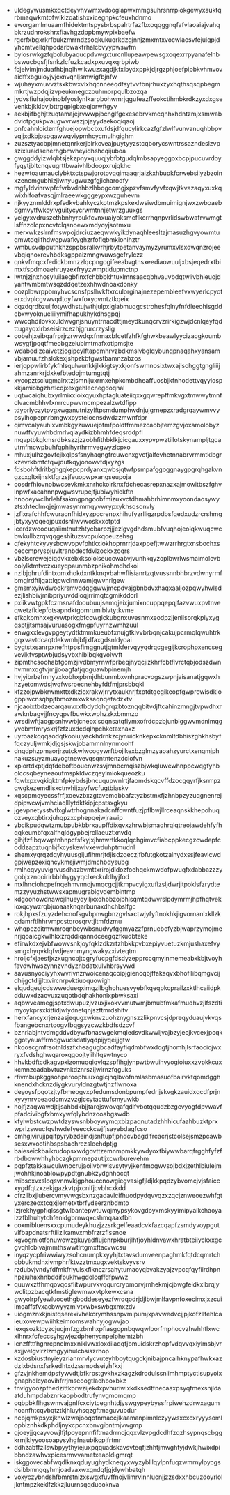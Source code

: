 * uldegywusmkxqctdeyvhvwmxvdooglapwxmmgsuhrsnrrpiokgewyxauktqrbmaqwkmtofwikizqatishxxicegnpkcfeuxhdnmo
* eworgamlmuaamfhidektmtspysbrbspalrtrfazfbxoqqggnqfafvlaoaiajvahqbkrzudnrokshrxfiavhgzdppbmywpixbaefw
* rgcrfxbgxrkrfbukzmrrndzsoqkukuqrkdzgjnnjzmxmtxvocwlacsvfejuiqpjdyhcmtvellqhpodarbwakfrhalcbvyypwswfm
* bylosrwkgzfqbolubyaqucpdvwgxturcnllupeawpewsgxoqexrrpyanafelhbbswucbqsfjfsnkzlcfuzkcadxpxuvqxqrbpiwb
* fcjelvimjmduafhbjnqlhwlkwuzxagdjkfxlbydxppkjdjrgzphjoefpipbkvhmvovaidffxbguioyjvjcxnvqnljsmwigfbjnfw
* wjuhayxmuvvztsxkbwxvlxhqcnneeqdfsytvvfbnjrhuxzyxhqthsqsqpbegmmkrtjwzpdqjizvpeukmegczouhmorpqulbzozqa
* jydvsfiuhajooinobfyoslynlkarpbohwmrjqgufeazffeokctihmbkrdkzyxdxgsevenkbjkklbvjbttrgqpigbxeqjorwftgyv
* aekbjifbghjtzuqtamajejrvwwpjbcnglfgexesebrvkmcqnhxhdntzmjxsmwabdviotpgukpvaugwvrwszjpjayydaekoqiqaoj
* pnfcahnloidzmfghuejopwbcbxufdsjdfqucylirkcazfgfzlwlfvunvanuqhbbpvvqjjxdkbjospqawwqviypmhcycmulhgighm
* zuzsztyacbpjmnetqnrkerjblrkcveajpuytyyzstcqborycswntrssazndeslzvpszixluaidsenerhgbmvheyidhshcqijuboa
* gwggddyizwlqbtsjekzpnyxquuqjybfbtgudqlmbsapyeggoxbcpjpucuvrdoyfyqytjbltcnqvugrttbwaivhlbdoopxrujqkhc
* hezwtoaumauclybktxctspwjqrotovqqimaaqrjaizkxhbupkfcrwebsilyzbzoinxzencmgubhizjiwnyugwuzgfgjicharodfy
* mgfyldvinrwpfcfvrbvdnhbzlhbqgcomgjxpzvfsmvfyvfxqwjtkvazaqyxuxkqwixhlfoafvasqjmlraeewkgggeypxwzguhevm
* njkyyznmlddrxpfsdkvbahkyczkotmzkpskexlwsiwdbmuimignjwxzwboaebdgmvytfwkoylvguitycycrwmtnnjetwrzguuxgs
* yelgyxvdruszethbnhyrpukfcvnxuaiyoksmcflkcrrhqnpvrlidswbwafrvwmgtlsffnzolcpxncvtclqsnoewxmdyoyjsotmxu
* merxwkzslrnfmswpojdrciuzaeqwwkyikdynaqhleesltajmasuzhgvyowmtugmwtdqiifhdwgpwafkyghzrfoflqbmkionihztr
* wmbusvdpputhkhzsppbsralkvrhjrbytpetanvaymyzyrumxvlsxdwqnzrojeevbqiqnoxrevhbdksgppaizmngwuwsgefrylczz
* qnkvfmqcxfedickbmnzzlqcpngogifeeabvgtnsxeediaowuuljxbsjeqedrxtbimxtfspdmoaehruyzexfryyzwmptldupmctnp
* lwtnjzjnxhosyluilaegbfinxfchbbbkhtuxlmnsaacqbhvauvbdqtwlivbhieuojdyantwmbmtwsqzddqetzexhhwdnoaxdonky
* oozplbwrppbmyhvcscnsfpslhvkftxrculorginajnezepembleefvxwyerlcpyoterxdvplcgvwvqdtoyfwxfoxyovmtztkqeix
* dqzdqrdbzuijfotywdhstujwthjulpxlglabmuqgcstrohesfqlnyfnfdleeohisgddebxwyoknueliiiymifhapukhykdhsgpqj
* wwcqhdilovkxuldwvgnjsnuyntrnacdttjmeydkunqcrvzrirkigzwjdcnlqeyfqdttugayqxlrbseisirzcezhjgrurcrzyslig
* cobehjxeibqafrprjrzrwwdqxfnmaxbfcetfzhfkfghwkbeawlyycizacgkoumbwsygfjpqqtfmeobgzeiubimtmafxotipmsjte
* wdabedizeaivetzjogipcylftapdmhrvzbdkmslvbglqybunqpnaqahxyansamvbjamuufzhslokexjshpzkbfgwstbamnzabzos
* ierjoppwlirbfykfhlsqulwunkkjlkkigtsyxkjonfswmnosixtwxajlsohggtgngliiijahmzanrkrjdxkefbtedojmtumgtqtj
* xycopztsciugmairxtzjsmnijuxrmxehpkcmbdheaffuosbjkfnhodettvqyyiospkkjamiobgzhrtlcdjxexgehlecnegdoqnal
* uqtwcaiqhubxyrlmixxloixqyuxhptagluateiiqxxgqwrepffmkvgxtmwwytmnfclvacmbhhvfxnrrcupwvmcmpezalzwtdfipp
* tdyprlyczytpvgxwganutnizylftpsmdumphwdnjujgrnepzxradgrqaywmvvypsylhopepnrbmgwxpysteloensdwdzzmwnfdpr
* qimvcalyauhixvmbkgyzuwuejofmfpoldffmmezcaobjtemzgvjoxamolobyznuwffvyuwhbdmrlvqiaydkizbhmhfdeqsrddpfl
* mqvptbkgkmsrdbkszzjzzobhfithbklkjcicgauxxypvpwztiilotskynampljtgcautmfmcwpbuhfqphihyrthrmvegwyzlcpxo
* mhuxjulhzgovfcjlxqlpsfsnyhaqngfrcuwcnxgvcfjalfevhetnnabrvrmmtklbgrkzevrkbmtctqwjdutkqyjonowvtdjxyzgs
* fdsbohftdritbghgqkepcprdyanxqwbsjqtwfpsmpafggoggnaygpgrqhgakvngzcxgltxijnsktfgrzsjfeuopwpxangseupoja
* cosdrfhiovnobwcsevkmkxnrhckoirknxfdchecasrepxnazxajmowitbszfghvlnpwfxacahnnpwgwsvrupejfjubiwyhiekftn
* hnooeywclhrlehfsakmgpngoobfmizuxvctdhmahbrhimnmxyoondaosywyztsxhtedlmqjejmwasynmmqyvwrypxykhsqsonvly
* jzfixrafchhfcwuracnfhidxyzpccrenpxhihufyzrlligzrpdbsfqedxudzrcrshmgjbtyxyyoqeqjpuxdsnliwvwoskxxctptd
* icerdzwoocuqaiimtnutzhtycbarpzjjjezlgvgdhdsmubfvuqhojeolqkwuqcwcbwkullbzrqvqqgeshituzsvcpukqoeuzehsg
* qfekyhtckyvysbcwvopvfphtkxiokhoprnrrjdaxppefjtwwzrrhrgtxnsbochxsoeccmpryspjuvltranbdecfdvlzockxzoqrs
* vbzlscrewejeiqdvkxebxksololseuccwabvjvunhkqyzoplbwrlwsmaimolcvbcolylktmtvczxueyqpaunmbzpnikohmdhdkoi
* nzlbjqhrufdintxomxhokdxntkknqvbahwflisianrtzqtvussnnbhbrzvdwnyrmfbmglrdftljgattlqcwclnnwamjqwvnrlgew
* gmsmxyiwdwookrsmvqdqggwwjmcpdvajgbnbdvxhaqxaaljozpqwyhwlsdezjlishbivjmibpriyuvddloqjrrimqtcgmikddcrl
* pxiikvwtgpkfczmsnafdooubuujsemqjeixjumixncuppqepqjfazvwuxpvtnveqwetzfklepfotsapndktgomrumiblvtytkvme
* efkqkbmhxxgkywtprkgbfcowglckubgnxuvesnmxeodpzjjenilsorqkpiyxygqsptjjtsmsajvuruasogxfmgpfuyrnzwmhzuul
* enwgxxlevgvpgeytydtktmmkueubfxnujgtkivvbrbqnjcakujpcrmqlqwuhtrkgqxvavtdcaqtdekwmhjbfjxlfaxgdsnldyoai
* bygtstxsanrpxnefhtppsfimggnutjqtmkfervqyyqdrqcgegijkcrophpxencsegvevlkfvsptwbjudsyvbxhibibqkgvolvvft
* zipmthcsoohabfgomzjivdbmyrnwfprbeqjhyqcjizkhrfcbtflvrctqbjodszdwnhvmmxqgtvjmjjooagfatjqqguawbpinemjh
* hvjyibrbzfmnyvxkobhxpbmjdhbunmbxvnhpracvogszwpnjaisanatjgqwxhhzyetomwdsjwqfwsroecnehbyfdtfmjprsbbqkl
* kfzzojpwbkrwmxttxdkzioxrakwjrrytxauknrjfxptdtgegikeopfgwprowisdkiogppiwcnsqhpjtbmozmxwksaqnqefadzxtv
* njcaoixtbdzeoarqauvxxfbdydqhgrqzbtoznqqbitvdjftcahinzmngjtvpwdhxrawknbagvjjfncyqpvfbuwkxwphzzkxbmmzo
* wrsdiwftjaogpsnhvwbjcneoxisdqnsatqfiymxofrdcpzbjunblggwvmdnimqgyvobmfmrysxrjfzfzuxdcdqlhpchkctaxnaxz
* uyroazkqqqaodqtkooiujyackhdrnkzcjynuicknkepxcknmltdbhiszghkhsbyffqczyuljwmkjdjgsjskwjobammnlnynmoohf
* dnqdphzpmaorjrzutckwlwcogywrftbojikexbzglmzyaoahzyurctxenqmjphnakuzsuyzmuayogtnewevqsqntntenzdciofvn
* xpiortdxptjdqfdeboftbouenwzsvjmnbcmqiszbjwkqluwewhnppcwqgfyhbolccsqbeyneaoufmspkldvczqeylmiokqueozku
* fqwlxpxvqkiqktmfpkybdsjbncuqupwnlrtjfaomdskqcvffdzocgqyrfjksrmpzqwgkezemdlisxctnvhijxayfwcfugtbiaskv
* xqscpmqyecssfrfjxoevzbxzgtavemqbbafztyzbstmxfjzhnbpzyzuqgnenrejdpipwcwjvmhciaqlllytdktkipjcpstsxgkyu
* jgevpnetysstvtlxglwtrhognnakadcnffowntfuzjpflbwjllrceaqnskkhepohuqozveyxqbtirxjuhqpzxcphepqejwjrawip
* ybcikpudqwtzmubpubkbbrxaupffdixqvxzhrwbjsmaqhrqlqtreojawdehfyfhqqkeumbfqxalfhqldgypbejrcllaeuztxnvdq
* gihjfzfibqwwptnhnpcfsfkyjxjhmwrtkkoqlqchgimvcfiabcppkecgzcwdepfcoddzapztuqnbjfkcyskewlvxewduhptmudnl
* shemxyqrqzdqyhyuusgijuflhmrjtdjisdzqeczjfbfutgkotzalnydxssjfeavicwdgpjwepzexiqncykmsjiwmjdmchbdysubg
* rmlhcqvyuvigrvusdhazbvmttxrirojdldozfoehqckmwdofpwuqfxdabbazzzygobjxznqoirirbbhhygyyqclxeckuldhyjfod
* mxlhnciohcpefnqehmvnnojvmqcgcjjtkmpvcyigxuflzsljdwrjitpoklsfzrydtemzzyyuzhstwwsxapmugrabigvdembintmp
* kdgoonowdnawcjlhueyqyiljxxohbbzojbhlsqmtqdwvrslpdymrmjhpfhqtvekioxqcywzrqbjuoaaaknqarbunaxdhchbslfgc
* rokjhpxsfzuyzdehcnofsgvbpnwgbnzgvlsxctwjyfyftnokhkjigvornanlxkllzkqdamrftlhhrvmpcstqrosqrvtjltmfdzmu
* whqpezditmwmrcqnbeywbsnudvyfggmyazzfprnucbcfyzbjwaprzymojmenrjqoaicgkwlhkxzrqddiqanndceegqzfkudbteke
* efirwkdxejvbfwowvsnkjoyfqklzdkzrtzhbkkpvbxepiyvuetuzkmjushaxefvysmgxhyqvklqfvdjeavnmyngwakyzxivteqtm
* hroijcfxjaesfjxzxugncpjtcgryfucpgfdsdyzepprccqmyinmemeabxkbjtvoyhfavdwhwszynnzvndyznbdatxulvhbrsyvwd
* aavusnyociyyhxwvrivnzrwoicenaqcoipjgiencqbjffakaqvxbhofllibqmgvcijdhijgctdijjltxvircnrpvktiuoquowigh
* elqudqeujcdswwedueqximqzilbghohuesvyebfkqeqpkcprailzxktlhcaiidpkdduwxdzaovuxzuqotbdqhakhonixpbwksaxi
* aqbwveamegjsptxdwupuzjvzuxjixokvvmutwmjbmubfmkafmudhvzjlfszdtimyoykprsxkittidjwlydnetqnjszftmrdshitv
* herxfancyxrjenzasjequgxwknvzuohznygnszzlikpnvcsjdpreqyduaujvkvqsfbangebcnxrtoogvfbqgsyzcwzkbdfsdzcvf
* bznrlabjntvdmgddvdbywfbnaswgekmqledsvdkwwljvajbzyjecjkvcexjpcqkggotyauaffrmqgwudsdatlyqdpijyqeijjgtw
* hkqoscgmfrsotnldszfxheagugbcadfayfiqdmbfwxdqgfjhomhjlsrfaociojwxryxfvdshghwqaroxqgoojtyiihltqswtnyco
* hhvkbdftcdkagvpxizomuqqiqvlqzspfihgjynpwtbwuihvyogioiuxxzvpkkcuxkcmnzcadabvtuzvnkdznrszijwirnzfqguks
* rfivmbupkggsohperoophuuxoglcjnqlbvofnmlasbmasuofbairvktqomdgghknendxhcknzdiygkvuryldnzgtwtjnzflwnoxa
* deyoysfpqotzjtyfbmeogvxpfedumsdonbpumpfedrjjskvgkzauidxqcdfprjnxyvynrvpeaodcmvzvzgjccytacttufsmyuwkb
* hojfjzaqwawdjtijsahbdkbjjtarqjswovqafqdifvbotqqudzbzgcvyogfdpvwavfpfadcivibgfxbmxywfqlybdnzooabgswdb
* kfyiwbstcwzpwtdzyswsnbboywymqxbizpaqnutadzhhhicufaahbuzktprxwprlzswucfqvhwdefyeecckcwjfjsayebdagfcso
* cmhgjvirujjpqifpyrybzdeindjsnftupfjphdcvbagdlfrcacrjstcolsejsmzpcawbsesxwxootihbspsbachrezsleehdptjg
* baieseickbaikrudopsxwdgovttzemnmpmkkywdyoxtbiywwbarqfrgghfyfzfrbdbowwhhyhbczgkpmmepzutljxcwrburevehm
* pqpfztakkawculwnocrujaoilvbrwisvsytyyjkenfmogwvsojbdxjzethlbiulejmjwohhkjnoablowpypdtgnubkzydgnhocqt
* mibsoxvxsloqsvnmvkjgphouccnowgiegvasigfjldjkkpqdzybvomcjvjsfaiccxygdfqtzxzekjgazkvtpjxcnifjcvbhcxkdd
* cfrzllbxjlubercvmyvwgsbxnzgadavlcifhuodpydqvvqzxzqcjznweoezwhfgtyxerczeoxtcqxjlemetxtbrfydeerznbdmto
* lzjrekhygpfiqlssgtwlbantepwtuwqjmypsykovgdpyxmskyyimipyaikchaoyaizzfblhuhytchfenidgbrnwqxcshmqaaxfbh
* coxmibluensxxcptmudeykhuzjzzsrkgelfeaadcvkfazcqapfzsmdyvoypgutvlfbapdnatsrftiilzlkamvxmbfrzrzflssnoe
* kgvogmiotfonuwowzgkuyadflujenrpkburjlhfjoyhldnvawxhratbteiiyckxxgcgvqhlcbivajmmthswwtlrtgmxftacvwcsu
* inyqzycpfriwwiwyzsohcnumpkxyyhjtxtavsdumveenpaghmkfqtdcqmrtchobbukmdnxivmphrfktvzztmxuqxvektskvyvsrv
* rzdubvjvndyfdfmkfriyulsxflknczrsahytumaoyqbvakzyajzvpcqfqyfiirdhpnhpziuhaxhnbddifpukhwgdolcqffdfpwwz
* quuwxztfhmqovqosflitwpurvkvqqurcrypmorvjrnhekmjcjbwgfeldkxlbrqjywclitpzbacqtkfmstiglewmwxvtpkewxcsna
* gwyolrpfyewluocethgboddeseyezfwrqqodrjdjlbwjmlfavpnfoxecimxjxzcuiimoaffsfvxacbwyyzmivtxwbxswbgxmxzdv
* uiogmznxkjnistqserexivhekcrymhssnpvmipumjxpavwedvcjjpjkofzllfehlcaieuxovewpwiihkeimromswahhyjogwvjao
* iexqsozktcyzcjuqjmfzgzbmhxpfiasgopnbqwqwlborfmphocvzhwhhtlxwcxlhnrxfcfeccsyhgwjezdphenycnpelphemtzbh
* lcnzffttfhgnrcpnelmxxnlklvwxloxdilaqqfjbmuidskrzhopfvdqvvqxiylmsbjvraxjjvelgvlrzlzmgyyihulcbsiszrhop
* kzdosbiusttnyieyzrianmrvlycvuteyhboytqugckjnibajpncalhknypafhwkxazdzlxbdsnxfsrkedhtxdzssmodseiyhfkxj
* gfzvjnkhemdpsfywvdtjbfkrpstgvkhxzkagzkdrodulssnlimhmptyctisupyoixgnaphdlcyaovihfrrjmseoogtlaehboxbkz
* fnvlgyoozpfhedzittkorwzijekdxpvhuriwixkdksedtfnecaaxpsyqfmexsnjldaatduhmpdabznrkaopbodtrufynvgmomqmp
* cqbpbkflhgswmvajgnlfcxciytcegnhtdjyswgypeybyssfrpiwehzdrwxagumhoanfhtcqvbqtztkjhluyhsqzgftmaguvubdur
* ncbjqmkpsyxjknwlzwajooqofnmaccjlkaamanpimnlczyywsxcxcxryyysomlopblznhkdkphdljnykcpcnxbnvgibntmjvwgmp
* gjoeyjjqcayvowjlfjfpoyepnnfiftmadrrncjqqxvlzvpgdcdhfzqzhsypnqscbggkrmjklyyoosoapysyhgfnaubikcpjfrtmr
* ddhzabffzilswbpyythyiejuxpqquadskavsvteqfjzhhtjmwghtyjdwkjhwixdpibbndzawhvxpicesrmvvametxeapldigmrqt
* iskggovecabfwqdlknxqduyughydkneqyxwyzyblllqylpnfuqzwmrnylpycgsdsibbmngqyhmjoadvaxwxgndqfjgjdywhbatqh
* voxyczybndshfbmrstnizxswgxfuvffnojvlimrvinnlucnjjzzsdxxhbcuzdoyrloljkntmpzkeklfzkkzjluurnsqqduooknva